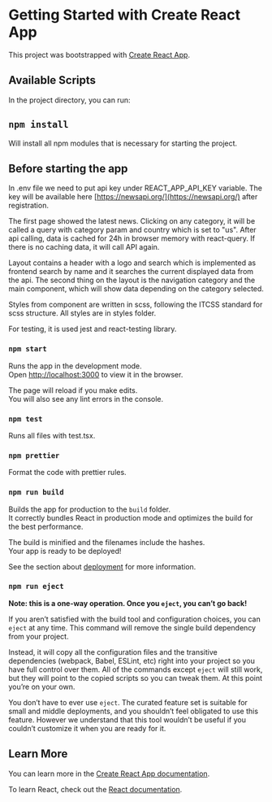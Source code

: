# Getting Started with Create React App

This project was bootstrapped with [Create React App](https://github.com/facebook/create-react-app).

## Available Scripts

In the project directory, you can run:

## `npm install`

Will install all npm modules that is necessary for starting the project.

## Before starting the app

In .env file we need to put api key under REACT_APP_API_KEY variable. 
The key will be available here [https://newsapi.org/](https://newsapi.org/) after registration.

The first page showed the latest news. 
Clicking on any category, it will be called a query with category param and country which is set to "us".
After api calling, data is cached for 24h in browser memory with react-query.
If there is no caching data, it will call API again.

Layout contains a header with a logo and search which is implemented as frontend search by name and it searches the current displayed data from the api. 
The second thing on the layout is the navigation category and the main component, which will show data depending
on the category selected.

Styles from component are written in scss, following the ITCSS standard for scss structure. 
All styles are in styles folder.

For testing, it is used jest and react-testing library.

### `npm start`

Runs the app in the development mode.\
Open [http://localhost:3000](http://localhost:3000) to view it in the browser.

The page will reload if you make edits.\
You will also see any lint errors in the console.

### `npm test`

Runs all files with test.tsx.

### `npm prettier`

Format the code with prettier rules.

### `npm run build`

Builds the app for production to the `build` folder.\
It correctly bundles React in production mode and optimizes the build for the best performance.

The build is minified and the filenames include the hashes.\
Your app is ready to be deployed!

See the section about [deployment](https://facebook.github.io/create-react-app/docs/deployment) for more information.

### `npm run eject`

**Note: this is a one-way operation. Once you `eject`, you can’t go back!**

If you aren’t satisfied with the build tool and configuration choices, you can `eject` at any time. This command will remove the single build dependency from your project.

Instead, it will copy all the configuration files and the transitive dependencies (webpack, Babel, ESLint, etc) right into your project so you have full control over them. All of the commands except `eject` will still work, but they will point to the copied scripts so you can tweak them. At this point you’re on your own.

You don’t have to ever use `eject`. The curated feature set is suitable for small and middle deployments, and you shouldn’t feel obligated to use this feature. However we understand that this tool wouldn’t be useful if you couldn’t customize it when you are ready for it.

## Learn More

You can learn more in the [Create React App documentation](https://facebook.github.io/create-react-app/docs/getting-started).

To learn React, check out the [React documentation](https://reactjs.org/).
